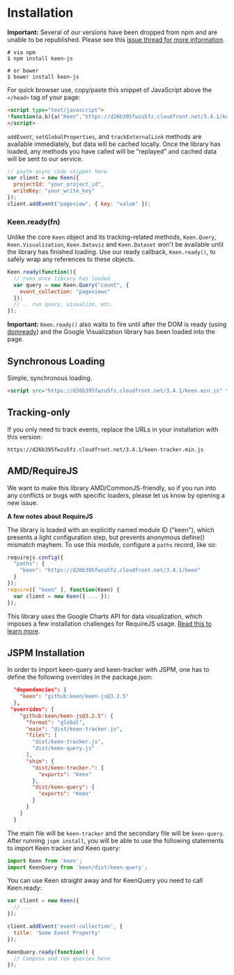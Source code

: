 # Installation

**Important:** Several of our versions have been dropped from npm and are unable to be republished.
Please see this [issue thread for more information](https://github.com/keen/keen-js/issues/355#issuecomment-156231882).

```ssh
# via npm
$ npm install keen-js

# or bower
$ bower install keen-js
```

For quick browser use, copy/paste this snippet of JavaScript above the `</head>` tag of your page:

```html
<script type="text/javascript">
!function(a,b){a("Keen","https://d26b395fwzu5fz.cloudfront.net/3.4.1/keen.min.js",b)}(function(a,b,c){var d,e,f;c["_"+a]={},c[a]=function(b){c["_"+a].clients=c["_"+a].clients||{},c["_"+a].clients[b.projectId]=this,this._config=b},c[a].ready=function(b){c["_"+a].ready=c["_"+a].ready||[],c["_"+a].ready.push(b)},d=["addEvent","setGlobalProperties","trackExternalLink","on"];for(var g=0;g<d.length;g++){var h=d[g],i=function(a){return function(){return this["_"+a]=this["_"+a]||[],this["_"+a].push(arguments),this}};c[a].prototype[h]=i(h)}e=document.createElement("script"),e.async=!0,e.src=b,f=document.getElementsByTagName("script")[0],f.parentNode.insertBefore(e,f)},this);
</script>
```

`addEvent`, `setGlobalProperties`, and `trackExternalLink` methods are available immediately, but data will be cached locally. Once the library has loaded, any methods you have called will be "replayed" and cached data will be sent to our service.

```javascript
// paste async code snippet here
var client = new Keen({
  projectId: "your_project_id",
  writeKey: "your_write_key"
});
client.addEvent("pageview", { key: "value" });
```

### Keen.ready(fn)

Unlike the core `Keen` object and its tracking-related methods, `Keen.Query`, `Keen.Visualization`, `Keen.Dataviz` and `Keen.Dataset` won't be available until the library has finished loading. Use our ready callback, `Keen.ready()`, to safely wrap any references to these objects.

```javascript
Keen.ready(function(){
  // runs once library has loaded
  var query = new Keen.Query("count", {
    event_collection: "pageviews"
  });
  // .. run query, visualize, etc.
});
```

**Important:** `Keen.ready()` also waits to fire until after the DOM is ready (using [domready](https://github.com/ded/domready)) and the Google Visualization library has been loaded into the page.


## Synchronous Loading

Simple, synchronous loading.

```html
<script src="https://d26b395fwzu5fz.cloudfront.net/3.4.1/keen.min.js" type="text/javascript"></script>
```

## Tracking-only

If you only need to track events, replace the URLs in your installation with this version:

```
https://d26b395fwzu5fz.cloudfront.net/3.4.1/keen-tracker.min.js
```

## AMD/RequireJS

We want to make this library AMD/CommonJS-friendly, so if you run into any conflicts or bugs with specific loaders, please let us know by opening a new issue.

**A few notes about RequireJS**

The library is loaded with an explicitly named module ID ("keen"), which presents a light configuration step, but prevents anonymous define() mismatch mayhem. To use this module, configure a `paths` record, like so:

```javascript
requirejs.config({
  "paths": {
    "keen": "https://d26b395fwzu5fz.cloudfront.net/3.4.1/keen"
  }
});
require([ "keen" ], function(Keen) {
  var client = new Keen({ ... });
});
```

This library uses the Google Charts API for data visualization, which imposes a few installation challenges for RequireJS usage. [Read this to learn more](https://github.com/keen/keen-js/issues/341#issuecomment-148039517).

## JSPM Installation

In order to import keen-query and keen-tracker with JSPM, one has to define the following overrides in the package.json:

```json
  "dependencies": {
    "keen": "github:keen/keen-js@3.2.5"
  },
 "overrides": {
    "github:keen/keen-js@3.2.5": {
      "format": "global",
      "main": "dist/keen-tracker.js",
      "files": [
        "dist/keen-tracker.js",
        "dist/keen-query.js"
      ],
      "shim": {
        "dist/keen-tracker.": {
          "exports": "Keen"
        },
        "dist/keen-query": {
          "exports": "Keen"
        }
      }
    }
  }
```

The main file will be `keen-tracker` and the secondary file will be `keen-query`. After running `jspm install`, you will be able to use the following statements to import Keen tracker and Keen query:

```JavaScript
import Keen from 'keen';
import KeenQuery from 'keen/dist/keen-query';
```

You can use Keen straight away and for KeenQuery you need to call Keen.ready:

```javascript
var client = new Keen({
  // ...
});

client.addEvent('event-collection', {
  title: 'Some Event Property'
});

KeenQuery.ready(function() {
  // Compose and run queries here
});
```
